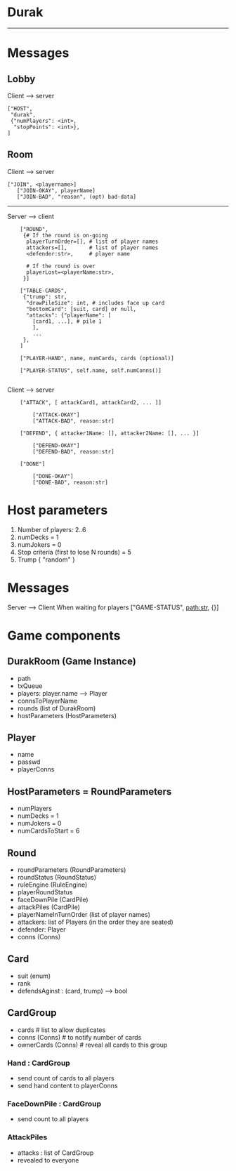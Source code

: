 # Durak

---

# Messages

## Lobby

Client --> server
```
["HOST",
 "durak",
 {"numPlayers": <int>,
  "stopPoints": <int>},
]
```

## Room

Client --> server
```
["JOIN", <playername>]
   ["JOIN-OKAY", playerName]
   ["JOIN-BAD", "reason", (opt) bad-data]
```
---

Server --> client

```
    ["ROUND",
     {# If the round is on-going
      playerTurnOrder=[], # list of player names
      attackers=[],       # list of player names
      <defender:str>,     # player name

      # If the round is over
      playerLost=<playerName:str>,
     }]

    ["TABLE-CARDS",
     {"trump": str,
      "drawPileSize": int, # includes face up card
      "bottomCard": [suit, card] or null,
      "attacks": {"playerName": [
        [card1, ...], # pile 1
        ],
        ...
     },
    ]

    ["PLAYER-HAND", name, numCards, cards (optional)]

    ["PLAYER-STATUS", self.name, self.numConns()]
    
```

Client --> server
```
    ["ATTACK", [ attackCard1, attackCard2, ... ]]

        ["ATTACK-OKAY"]
        ["ATTACK-BAD", reason:str]

    ["DEFEND", { attacker1Name: [], attacker2Name: [], ... }]

        ["DEFEND-OKAY"]
        ["DEFEND-BAD", reason:str]

    ["DONE"]

        ["DONE-OKAY"]
        ["DONE-BAD", reason:str]

```


# Host parameters

1. Number of players: 2..6
2. numDecks = 1
3. numJokers = 0
4. Stop criteria (first to lose N rounds) = 5
5. Trump { "random" }

# Messages

Server --> Client
    When waiting for players
        ["GAME-STATUS", <path:str>, {}]




# Game components

## DurakRoom (Game Instance)
* path
* txQueue
* players: player.name --> Player
* connsToPlayerName
* rounds (list of DurakRoom)
* hostParameters (HostParameters)

## Player
* name
* passwd
* playerConns

## HostParameters = RoundParameters
* numPlayers
* numDecks = 1
* numJokers = 0
* numCardsToStart = 6

## Round
* roundParameters (RoundParameters)
* roundStatus (RoundStatus)
* ruleEngine (RuleEngine)
* playerRoundStatus
* faceDownPile (CardPile)
* attackPiles (CardPile)
* playerNameInTurnOrder (list of player names)
* attackers: list of Players (in the order they are seated)
* defender: Player
* conns (Conns)

## Card
* suit (enum)
* rank
* defendsAginst : (card, trump) --> bool

## CardGroup
* cards             # list to allow duplicates
* conns   (Conns)   # to notify number of cards
* ownerCards (Conns) # reveal all cards to this group

### Hand : CardGroup
* send count of cards to all players
* send hand content to playerConns

### FaceDownPile : CardGroup
* send count to all players

### AttackPiles
* attacks : list of CardGroup
* revealed to everyone
